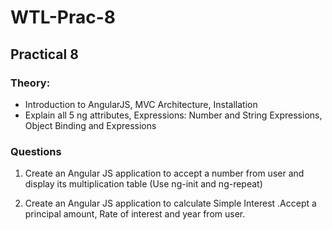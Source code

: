 # WTL-Prac-8

## Practical 8

### Theory:
 - Introduction to AngularJS, MVC Architecture, Installation
 - Explain all 5 ng attributes, Expressions: Number and String Expressions, Object Binding and Expressions
### Questions 
1. Create an Angular JS application to accept a number from user and display its multiplication table (Use ng-init and ng-repeat)

2. Create an Angular JS application to calculate Simple Interest .Accept a principal amount, Rate of interest and year from user.
